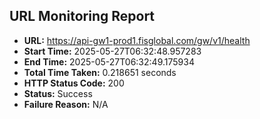 ## URL Monitoring Report

- **URL:** https://api-gw1-prod1.fisglobal.com/gw/v1/health
- **Start Time:** 2025-05-27T06:32:48.957283
- **End Time:** 2025-05-27T06:32:49.175934
- **Total Time Taken:** 0.218651 seconds
- **HTTP Status Code:** 200
- **Status:** Success
- **Failure Reason:** N/A
